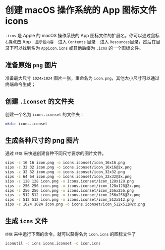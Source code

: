 创建 macOS 操作系统的 App 图标文件 icons
===

`.icns` 是 Apple 的 macOS 操作系统的 App 图标文件的扩展名。你可以通过鼠标`右键`点击 App - `显示包内容` - 进入 `Contents` 目录 - 进入 `Resources`目录，然后在目录下可以找到名为 `Appicon.icns` 或其他后缀为 `.icns` 的一个图标文件。

## 准备原始 `png` 图片

准备最大尺寸 `1024x1024` 图片一张，重命名为 `icon.png`，其他大小尺寸可以通过终端命令生成；

## 创建 `.iconset` 的文件夹

创建一个名为 `icons.iconset` 的文件夹：

```bash
mkdir icons.iconset
```

## 生成各种尺寸的 png 图片

通过 `终端` 来快速创建各种不同尺寸要求的图片文件。

```bash
sips -z 16 16 icon.png -o icons.iconset/icon_16x16.png
sips -z 32 32 icon.png -o icons.iconset/icon_16x16@2x.png
sips -z 32 32 icon.png -o icons.iconset/icon_32x32.png
sips -z 64 64 icon.png -o icons.iconset/icon_32x32@2x.png
sips -z 128 128 icon.png -o icons.iconset/icon_128x128.png
sips -z 256 256 icon.png -o icons.iconset/icon_128x128@2x.png
sips -z 256 256 icon.png -o icons.iconset/icon_256x256.png
sips -z 512 512 icon.png -o icons.iconset/icon_256x256@2x.png
sips -z 512 512 icon.png -o icons.iconset/icon_512x512.png
sips -z 1024 1024 icon.png -o icons.iconset/icon_512x512@2x.png
```

## 生成 `icns` 文件

`终端` 来中运行下面的命令，就可以获得名为 `icon.icns` 的图标文件了


```bash
iconutil -c icns icons.iconset -o icon.icns
```